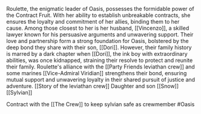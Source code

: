Roulette, the enigmatic leader of Oasis, possesses the formidable power of the Contract Fruit. With her ability to establish unbreakable contracts, she ensures the loyalty and commitment of her allies, binding them to her cause. Among those closest to her is her husband, [[Vincenzo]], a skilled lawyer known for his persuasive arguments and unwavering support. Their love and partnership form a strong foundation for Oasis, bolstered by the deep bond they share with their son, [[Dori]]. However, their family history is marred by a dark chapter when [[Dori]], the ink boy with extraordinary abilities, was once kidnapped, straining their resolve to protect and reunite their family. Roulette's alliance with the [[Party Friends leviathan crew]] and some marines [[Vice-Admiral Viridian]] strengthens their bond, ensuring mutual support and unwavering loyalty in their shared pursuit of justice and adventure.
[[Story of the leviathan crew]]
Daughter and son [[Snow]] [[Sylvian]]


Contract with the [[The Crew]] to keep sylvian safe as crewmember
#Oasis